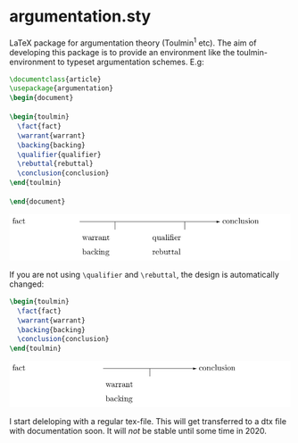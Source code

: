 # argumentation.sty
LaTeX package for argumentation theory (Toulmin<a title="Toulmin, S. E. (1958). _The uses of argument_. Cambridge: Cambridge University Press."><sup>1</sup></a> etc). The aim of developing this package is to provide an environment like the toulmin-environment to typeset argumentation schemes. E.g:
```latex
\documentclass{article}
\usepackage{argumentation}
\begin{document}

\begin{toulmin}
  \fact{fact}
  \warrant{warrant}
  \backing{backing}
  \qualifier{qualifier}
  \rebuttal{rebuttal}
  \conclusion{conclusion}
\end{toulmin}

\end{document}
```
![toulmin example](./doc/test-0.png)

If you are not using `\qualifier` and `\rebuttal`, the design is automatically
changed:

```latex
\begin{toulmin}
  \fact{fact}
  \warrant{warrant}
  \backing{backing}
  \conclusion{conclusion}
\end{toulmin}
```

![toulmin example](./doc/test-1.png)

I start deleloping with a regular tex-file. This will get transferred to a dtx file with documentation soon. It will *not* be stable until some time in 2020.

